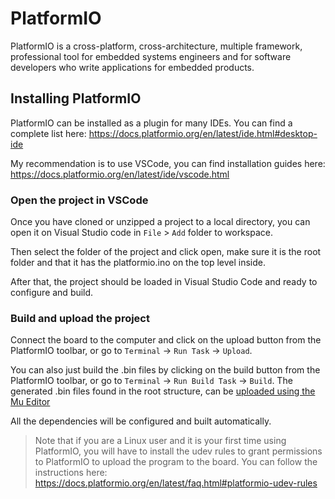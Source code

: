 # PlatformIO

PlatformIO is a cross-platform, cross-architecture, multiple framework, professional tool for embedded systems engineers and for software developers who write applications for embedded products.

## Installing PlatformIO

PlatformIO can be installed as a plugin for many IDEs. You can find a complete list here: https://docs.platformio.org/en/latest/ide.html#desktop-ide

My recommendation is to use VSCode, you can find installation guides here:  https://docs.platformio.org/en/latest/ide/vscode.html

### Open the project in VSCode

Once you have cloned or unzipped a project to a local directory, you can open it on Visual Studio code in ```File``` > ```Add``` folder to workspace.

Then select the folder of the project and click open, make sure it is the root folder and that it has the platformio.ino on the top level inside.

After that, the project should be loaded in Visual Studio Code and ready to configure and build. 

### Build and upload the project

Connect the board to the computer and click on the upload button from the PlatformIO toolbar, or go to ```Terminal``` -> ```Run Task``` -> ```Upload```.

You can also just build the .bin files by clicking on the build button from the PlatformIO toolbar, or go to ```Terminal``` -> ```Run Build Task``` -> ```Build```.
The generated .bin files found in the root structure, can be [uploaded using the Mu Editor](https://github.com/domino4com/Flashing)

All the dependencies will be configured and built automatically.

> Note that if you are a Linux user and it is your first time using PlatformIO, you will have to install the udev rules to grant permissions to PlatformIO to upload the program to the board. You can follow the instructions here: https://docs.platformio.org/en/latest/faq.html#platformio-udev-rules

